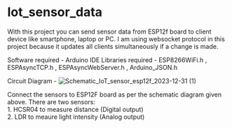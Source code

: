 # Iot_sensor_data
With this project you can send sensor data from ESP12f board to client device like smartphone, laptop or PC. 
I am using websocket protocol in this project because it updates all clients simultaneously if a change is made.

Software required - Arduino IDE
Libraries required - ESP8266WiFi.h , ESPAsyncTCP.h , ESPAsyncWebServer.h , Arduino_JSON.h

Circuit Diagram -
![Schematic_IoT_sensor_esp12f_2023-12-31 (1)](https://github.com/prachetechnosavi/Iot_sensor_data/assets/64555378/dbb566fe-f657-4451-81b2-9fdf27dfaf17)

Connect the sensors to ESP12F board as per the schematic diagram given above. 
There are two sensors:<br> 1. HCSR04 to measure distance (Digital output)<br> 2. LDR to meaure light intensity (Analog output) 
                     


